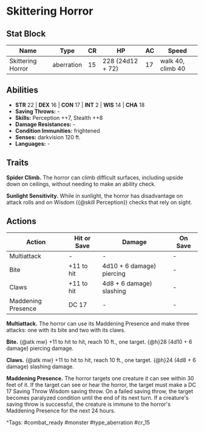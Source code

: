 # Skittering Horror

## Stat Block

| Name | Type | CR | HP | AC | Speed |
|------|------|----|----|----|-------|
| Skittering Horror | aberration | 15 | 228 (24d12 + 72) | 17 | walk 40, climb 40 |

## Abilities

- **STR** 22 | **DEX** 16 | **CON** 17 | **INT** 2 | **WIS** 14 | **CHA** 18
- **Saving Throws:** -  
- **Skills:** Perception ++7, Stealth ++8  
- **Damage Resistances:** -  
- **Condition Immunities:** frightened  
- **Senses:** darkvision 120 ft.  
- **Languages:** -

## Traits

**Spider Climb.** The horror can climb difficult surfaces, including upside down on ceilings, without needing to make an ability check.

**Sunlight Sensitivity.** While in sunlight, the horror has disadvantage on attack rolls and on Wisdom ({@skill Perception}) checks that rely on sight.


## Actions

| Action | Hit or Save | Damage | On Save |
|--------|--------------|--------|----------|
| Multiattack | - | - | - |
| Bite | +11 to hit | 4d10 + 6 damage) piercing | - |
| Claws | +11 to hit | 4d8 + 6 damage) slashing | - |
| Maddening Presence | DC 17 | - | - |

**Multiattack.** The horror can use its Maddening Presence and make three attacks: one with its bite and two with its claws.

**Bite.** {@atk mw} +11 to hit to hit, reach 10 ft., one target. {@h}28 (4d10 + 6 damage) piercing damage.

**Claws.** {@atk mw} +11 to hit to hit, reach 10 ft., one target. {@h}24 (4d8 + 6 damage) slashing damage.

**Maddening Presence.** The horror targets one creature it can see within 30 feet of it. If the target can see or hear the horror, the target must make a DC 17 Saving Throw Wisdom saving throw. On a failed saving throw, the target becomes paralyzed condition until the end of its next turn. If a creature's saving throw is successful, the creature is immune to the horror's Maddening Presence for the next 24 hours.


^Tags: #combat_ready #monster #type_aberration #cr_15